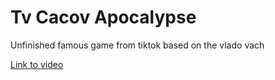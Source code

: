 # Tv Cacov Apocalypse

Unfinished famous game from tiktok based on the vlado vach

[Link to video](https://www.tiktok.com/@thevachdude/video/7047307602090315013?is_copy_url=1&is_from_webapp=v1)
